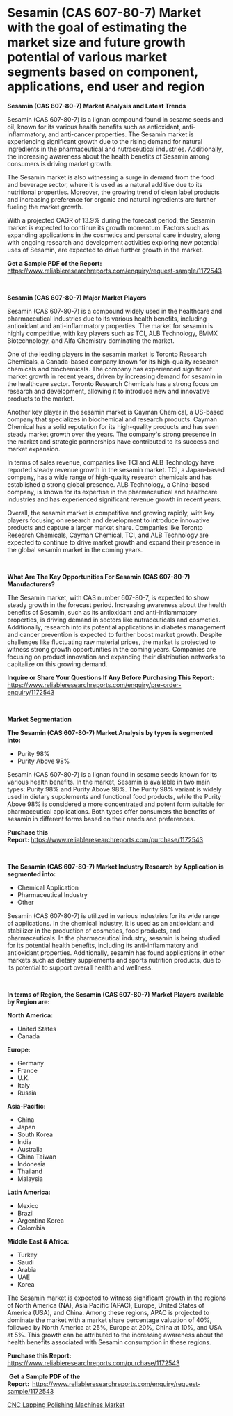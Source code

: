 <p><h1>Sesamin (CAS 607-80-7) Market with the goal of estimating the market size and future growth potential of various market segments based on component, applications, end user and region</h1></p><p><strong>Sesamin (CAS 607-80-7) Market Analysis and Latest Trends</strong></p>
<p><p>Sesamin (CAS 607-80-7) is a lignan compound found in sesame seeds and oil, known for its various health benefits such as antioxidant, anti-inflammatory, and anti-cancer properties. The Sesamin market is experiencing significant growth due to the rising demand for natural ingredients in the pharmaceutical and nutraceutical industries. Additionally, the increasing awareness about the health benefits of Sesamin among consumers is driving market growth.</p><p>The Sesamin market is also witnessing a surge in demand from the food and beverage sector, where it is used as a natural additive due to its nutritional properties. Moreover, the growing trend of clean label products and increasing preference for organic and natural ingredients are further fueling the market growth.</p><p>With a projected CAGR of 13.9% during the forecast period, the Sesamin market is expected to continue its growth momentum. Factors such as expanding applications in the cosmetics and personal care industry, along with ongoing research and development activities exploring new potential uses of Sesamin, are expected to drive further growth in the market.</p></p>
<p><strong>Get a Sample PDF of the Report:&nbsp;</strong> <a href="https://www.reliableresearchreports.com/enquiry/request-sample/1172543">https://www.reliableresearchreports.com/enquiry/request-sample/1172543</a></p>
<p>&nbsp;</p>
<p><strong>Sesamin (CAS 607-80-7) Major Market Players</strong></p>
<p><p>Sesamin (CAS 607-80-7) is a compound widely used in the healthcare and pharmaceutical industries due to its various health benefits, including antioxidant and anti-inflammatory properties. The market for sesamin is highly competitive, with key players such as TCI, ALB Technology, EMMX Biotechnology, and Alfa Chemistry dominating the market.</p><p>One of the leading players in the sesamin market is Toronto Research Chemicals, a Canada-based company known for its high-quality research chemicals and biochemicals. The company has experienced significant market growth in recent years, driven by increasing demand for sesamin in the healthcare sector. Toronto Research Chemicals has a strong focus on research and development, allowing it to introduce new and innovative products to the market.</p><p>Another key player in the sesamin market is Cayman Chemical, a US-based company that specializes in biochemical and research products. Cayman Chemical has a solid reputation for its high-quality products and has seen steady market growth over the years. The company's strong presence in the market and strategic partnerships have contributed to its success and market expansion.</p><p>In terms of sales revenue, companies like TCI and ALB Technology have reported steady revenue growth in the sesamin market. TCI, a Japan-based company, has a wide range of high-quality research chemicals and has established a strong global presence. ALB Technology, a China-based company, is known for its expertise in the pharmaceutical and healthcare industries and has experienced significant revenue growth in recent years.</p><p>Overall, the sesamin market is competitive and growing rapidly, with key players focusing on research and development to introduce innovative products and capture a larger market share. Companies like Toronto Research Chemicals, Cayman Chemical, TCI, and ALB Technology are expected to continue to drive market growth and expand their presence in the global sesamin market in the coming years.</p></p>
<p>&nbsp;</p>
<p><strong>What Are The Key Opportunities For Sesamin (CAS 607-80-7) Manufacturers?</strong></p>
<p><p>The Sesamin market, with CAS number 607-80-7, is expected to show steady growth in the forecast period. Increasing awareness about the health benefits of Sesamin, such as its antioxidant and anti-inflammatory properties, is driving demand in sectors like nutraceuticals and cosmetics. Additionally, research into its potential applications in diabetes management and cancer prevention is expected to further boost market growth. Despite challenges like fluctuating raw material prices, the market is projected to witness strong growth opportunities in the coming years. Companies are focusing on product innovation and expanding their distribution networks to capitalize on this growing demand.</p></p>
<p><strong>Inquire or Share Your Questions If Any Before Purchasing This Report:</strong> <a href="https://www.reliableresearchreports.com/enquiry/pre-order-enquiry/1172543">https://www.reliableresearchreports.com/enquiry/pre-order-enquiry/1172543</a></p>
<p>&nbsp;</p>
<p><strong>Market Segmentation</strong></p>
<p><strong>The Sesamin (CAS 607-80-7) Market Analysis by types is segmented into:</strong></p>
<p><ul><li>Purity 98%</li><li>Purity Above 98%</li></ul></p>
<p><p>Sesamin (CAS 607-80-7) is a lignan found in sesame seeds known for its various health benefits. In the market, Sesamin is available in two main types: Purity 98% and Purity Above 98%. The Purity 98% variant is widely used in dietary supplements and functional food products, while the Purity Above 98% is considered a more concentrated and potent form suitable for pharmaceutical applications. Both types offer consumers the benefits of sesamin in different forms based on their needs and preferences.</p></p>
<p><strong>Purchase this Report:&nbsp;</strong><a href="https://www.reliableresearchreports.com/purchase/1172543">https://www.reliableresearchreports.com/purchase/1172543</a></p>
<p>&nbsp;</p>
<p><strong>The Sesamin (CAS 607-80-7) Market Industry Research by Application is segmented into:</strong></p>
<p><ul><li>Chemical Application</li><li>Pharmaceutical Industry</li><li>Other</li></ul></p>
<p><p>Sesamin (CAS 607-80-7) is utilized in various industries for its wide range of applications. In the chemical industry, it is used as an antioxidant and stabilizer in the production of cosmetics, food products, and pharmaceuticals. In the pharmaceutical industry, sesamin is being studied for its potential health benefits, including its anti-inflammatory and antioxidant properties. Additionally, sesamin has found applications in other markets such as dietary supplements and sports nutrition products, due to its potential to support overall health and wellness.</p></p>
<p>&nbsp;</p>
<p><strong>In terms of Region, the Sesamin (CAS 607-80-7) Market Players available by Region are:</strong></p>
<p>
    <p> <strong> North America: </strong>
        <ul>
            <li>United States</li>
            <li>Canada</li>
        </ul>
        </p> 
    <p> <strong> Europe: </strong>
        <ul>
            <li>Germany</li>
            <li>France</li>
            <li>U.K.</li>
            <li>Italy</li>
            <li>Russia</li>
        </ul>
        </p> 
    <p> <strong> Asia-Pacific: </strong>
        <ul>
            <li>China</li>
            <li>Japan</li>
            <li>South Korea</li>
            <li>India</li>
            <li>Australia</li>
            <li>China Taiwan</li>
            <li>Indonesia</li>
            <li>Thailand</li>
            <li>Malaysia</li>
        </ul>
        </p> 
    <p> <strong> Latin America: </strong>
        <ul>
            <li>Mexico</li>
            <li>Brazil</li>
            <li>Argentina Korea</li>
            <li>Colombia</li>
        </ul>
        </p> 
    <p> <strong> Middle East & Africa: </strong>
        <ul>
            <li>Turkey</li>
            <li>Saudi</li>
            <li>Arabia</li>
            <li>UAE</li>
            <li>Korea</li>
        </ul>
    </p>
    </p>
<p><p>The Sesamin market is expected to witness significant growth in the regions of North America (NA), Asia Pacific (APAC), Europe, United States of America (USA), and China. Among these regions, APAC is projected to dominate the market with a market share percentage valuation of 40%, followed by North America at 25%, Europe at 20%, China at 10%, and USA at 5%. This growth can be attributed to the increasing awareness about the health benefits associated with Sesamin consumption in these regions.</p></p>
<p><strong>Purchase this Report: </strong><a href="https://www.reliableresearchreports.com/purchase/1172543">https://www.reliableresearchreports.com/purchase/1172543</a></p>
<p>&nbsp;<strong>Get a Sample PDF of the Report:&nbsp;&nbsp;</strong><a href="https://www.reliableresearchreports.com/enquiry/request-sample/1172543">https://www.reliableresearchreports.com/enquiry/request-sample/1172543</a></p>
<p><strong></strong></p>
<p><p><a href="https://fearless-okapi-6c8.notion.site/CNC-Lapping-Polishing-Machines-Market-Size-and-Examines-its-Market-Scope-with-a-Primary-Focus-on-G-e18cedf4e99d4c1abf470d88ab9b604a">CNC Lapping Polishing Machines Market</a></p></p>